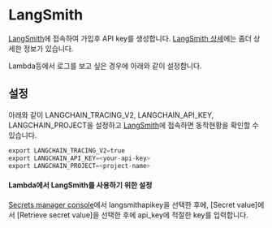 # LangSmith

[LangSmith](https://www.langchain.com/langsmith)에 접속하여 가입후 API key를 생성합니다. [LangSmith 상세](https://python.langchain.com/v0.1/docs/langsmith/)에는 좀더 상세한 정보가 있습니다.

Lambda등에서 로그를 보고 싶은 경우에 아래와 같이 설정합니다. 

## 설정

아래와 같이 LANGCHAIN_TRACING_V2, LANGCHAIN_API_KEY, LANGCHAIN_PROJECT을 설정하고 [LangSmith](https://www.langchain.com/langsmith)에 접속하면 동작현황을 확인할 수 있습니다.

```python
export LANGCHAIN_TRACING_V2=true
export LANGCHAIN_API_KEY=<your-api-key>
export LANGCHAIN_PROJECT=<project-name>
```

#### Lambda에서 LangSmith를 사용하기 위한 설정

[Secrets manager console](https://ap-northeast-2.console.aws.amazon.com/secretsmanager/listsecrets?region=ap-northeast-2)에서 langsmithapikey을 선택한 후에, [Secret value]에서 [Retrieve secret value]을 선택한 후에 api_key에 적절한 key를 입력합니다.
